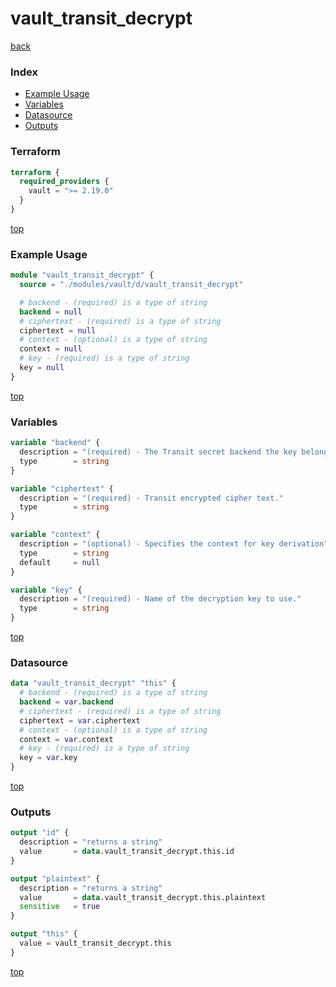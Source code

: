 # vault_transit_decrypt

[back](../vault.md)

### Index

- [Example Usage](#example-usage)
- [Variables](#variables)
- [Datasource](#datasource)
- [Outputs](#outputs)

### Terraform

```terraform
terraform {
  required_providers {
    vault = ">= 2.19.0"
  }
}
```

[top](#index)

### Example Usage

```terraform
module "vault_transit_decrypt" {
  source = "./modules/vault/d/vault_transit_decrypt"

  # backend - (required) is a type of string
  backend = null
  # ciphertext - (required) is a type of string
  ciphertext = null
  # context - (optional) is a type of string
  context = null
  # key - (required) is a type of string
  key = null
}
```

[top](#index)

### Variables

```terraform
variable "backend" {
  description = "(required) - The Transit secret backend the key belongs to."
  type        = string
}

variable "ciphertext" {
  description = "(required) - Transit encrypted cipher text."
  type        = string
}

variable "context" {
  description = "(optional) - Specifies the context for key derivation"
  type        = string
  default     = null
}

variable "key" {
  description = "(required) - Name of the decryption key to use."
  type        = string
}
```

[top](#index)

### Datasource

```terraform
data "vault_transit_decrypt" "this" {
  # backend - (required) is a type of string
  backend = var.backend
  # ciphertext - (required) is a type of string
  ciphertext = var.ciphertext
  # context - (optional) is a type of string
  context = var.context
  # key - (required) is a type of string
  key = var.key
}
```

[top](#index)

### Outputs

```terraform
output "id" {
  description = "returns a string"
  value       = data.vault_transit_decrypt.this.id
}

output "plaintext" {
  description = "returns a string"
  value       = data.vault_transit_decrypt.this.plaintext
  sensitive   = true
}

output "this" {
  value = vault_transit_decrypt.this
}
```

[top](#index)